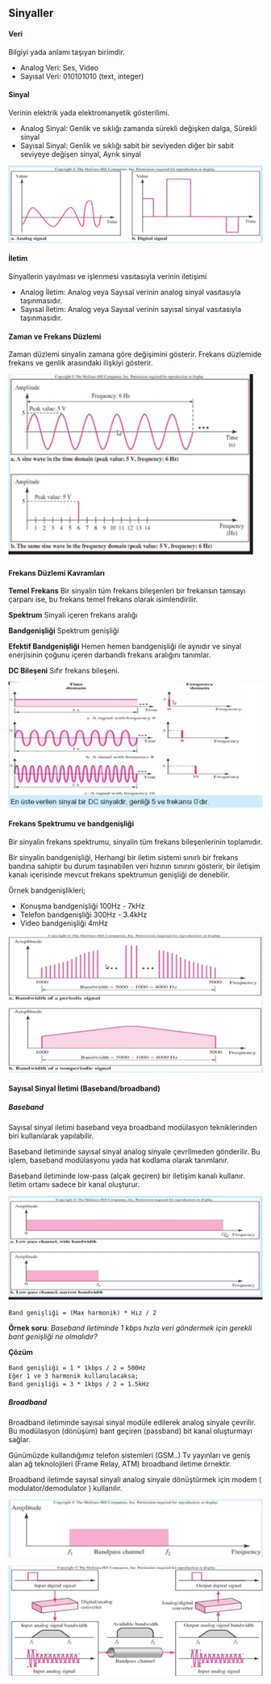 Sinyaller
-----------

#### Veri
Bilgiyi yada anlamı taşıyan birimdir. 
* Analog Veri: Ses, Video
* Sayısal Veri: 010101010 (text, integer)

#### Sinyal
Verinin elektrik yada elektromanyetik gösterilimi.
* Analog Sinyal: Genlik ve sıklığı zamanda sürekli değişken dalga, Sürekli sinyal
* Sayısal Sinyal: Genlik ve sıklığı sabit bir seviyeden diğer bir sabit seviyeye değişen sinyal, Ayrık sinyal

![](analog-digital-signal.png)

#### İletim
Sinyallerin yayılması ve işlenmesi vasıtasıyla verinin iletişimi
* Analog İletim: Analog veya Sayısal verinin analog sinyal vasıtasıyla taşınmasıdır.
* Sayısal İletim: Analog veya Sayısal verinin sayısal sinyal vasıtasıyla taşınmasıdır.

#### Zaman ve Frekans Düzlemi

Zaman düzlemi sinyalin zamana göre değişimini gösterir. Frekans düzlemide frekans ve genlik arasındaki ilişkiyi gösterir.

![](frekans-zaman-duzlem.png)

#### Frekans Düzlemi Kavramları

**Temel Frekans** Bir sinyalin tüm frekans bileşenleri bir frekansın tamsayı çarpanı ise, bu frekans temel frekans olarak isimlendirilir.

**Spektrum** Sinyali içeren frekans aralığı

**Bandgenişliği** Spektrum genişliği

**Efektif Bandgenişliği** Hemen hemen bandgenişliği ile aynıdır ve sinyal enerjisinin çoğunu içeren darbandlı frekans aralığını tanımlar.

**DC Bileşeni** Sıfır frekans bileşeni.

![](frekans-duzlemi-kavramlari.png)

#### Frekans Spektrumu ve bandgenişliği

Bir sinyalin frekans spektrumu, sinyalin tüm frekans bileşenlerinin toplamıdır.

Bir sinyalin bandgenişliği, Herhangi bir iletim sistemi sınırlı bir frekans bandına sahiptir bu durum taşınabilen veri hızının sınırını gösterir, bir iletişim kanalı içerisinde mevcut frekans spektrumun genişliği de denebilir.

Örnek bandgenişlikleri;
* Konuşma bandgenişliği 100Hz - 7kHz
* Telefon bandgenişliği 300Hz - 3.4kHz
* Video bandgenişliği 4mHz

![](spektrum-bandgenisligi.png)


#### Sayısal Sinyal İletimi (Baseband/broadband)

##### Baseband
Sayısal sinyal iletimi baseband veya broadband modülasyon tekniklerinden biri kullanılarak yapılabilir.

Baseband iletiminde sayısal sinyal analog sinyale çevrilmeden gönderilir. Bu işlem, baseband modülasyonu yada hat kodlama olarak tanımlanır.

Baseband iletiminde low-pass (alçak geçiren) bir iletişim kanalı kullanır. İletim ortamı sadece bir kanal oluşturur.

![](base-band.png)


```
Band genişliği = (Max harmonik) * Hız / 2
```

__Örnek soru__: _Baseband iletiminde 1 kbps hızla veri göndermek için gerekli bant genişliği ne olmalıdır?_

__Çözüm__
```
Band genişliği = 1 * 1kbps / 2 = 500Hz
Eğer 1 ve 3 harmonik kullanılacaksa;
Band genişliği = 3 * 1kbps / 2 = 1.5kHz
```

##### Broadband

Broadband iletiminde sayısal sinyal modüle edilerek analog sinyale çevrilir. Bu modülasyon (dönüşüm) bant geçiren (passband) bit kanal oluşturmayı sağlar.

Günümüzde kullandığımız telefon sistemleri (GSM..) Tv yayınları ve geniş alan ağ teknolojileri (Frame Relay, ATM) broadband iletime örnektir.

Broadband iletimde sayısal sinyali analog sinyale dönüştürmek için modem ( modulator/demodulator ) kullanılır.

![](broadband.png)

![](broadband2.png)
